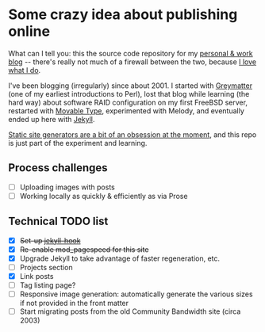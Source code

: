 # Some crazy idea about publishing online

What can I tell you: this the source code repository for my [personal & work blog](http://phillipadsmith.com/) -- there's really not much of a firewall between the two, because [I love what I do](http://phillipadsmith.com/about/). 

I've been blogging (irregularly) since about 2001. I started with [Greymatter](https://en.wikipedia.org/wiki/Greymatter_(software)) (one of my earliest introductions to Perl), lost that blog while learning (the hard way) about software RAID configuration on my first FreeBSD server, restarted with [Movable Type](https://en.wikipedia.org/wiki/Movable_Type), experimented with Melody, and eventually ended up here with [Jekyll](http://jekyllrb.com/). 

[Static site generators are a bit of an obsession at the moment](http://phillipadsmith.com/tag/staticnewsapps/), and this repo is just part of the experiment and learning.

## Process challenges

* [ ] Uploading images with posts
* [ ] Working locally as quickly & efficiently as via Prose

## Technical TODO list

* [x] ~~Set-up [jekyll-hook](https://github.com/developmentseed/jekyll-hook)~~
* [x] ~~Re-enable mod_pagespeed for this site~~
* [x] Upgrade Jekyll to take advantage of faster regeneration, etc.
* [ ] Projects section
* [x] Link posts
* [ ] Tag listing page?
* [ ] Responsive image generation: automatically generate the various sizes if not provided in the front matter
* [ ] Start migrating posts from the old Community Bandwidth site (circa 2003)
